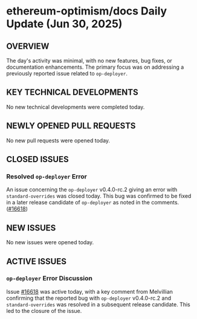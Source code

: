 # ethereum-optimism/docs Daily Update (Jun 30, 2025)
## OVERVIEW 
The day's activity was minimal, with no new features, bug fixes, or documentation enhancements. The primary focus was on addressing a previously reported issue related to `op-deployer`.

## KEY TECHNICAL DEVELOPMENTS
No new technical developments were completed today.

## NEWLY OPENED PULL REQUESTS
No new pull requests were opened today.

## CLOSED ISSUES
### Resolved `op-deployer` Error
An issue concerning the `op-deployer` v0.4.0-rc.2 giving an error with `standard-overrides` was closed today. This bug was confirmed to be fixed in a later release candidate of `op-deployer` as noted in the comments. ([#16618](https://github.com/ethereum-optimism/docs/issues/16618))

## NEW ISSUES
No new issues were opened today.

## ACTIVE ISSUES
### `op-deployer` Error Discussion
Issue [#16618](https://github.com/ethereum-optimism/docs/issues/16618) was active today, with a key comment from Melvillian confirming that the reported bug with `op-deployer` v0.4.0-rc.2 and `standard-overrides` was resolved in a subsequent release candidate. This led to the closure of the issue.